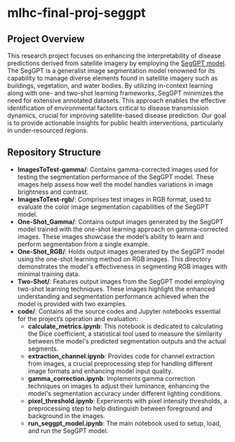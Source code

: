 # mlhc-final-proj-seggpt

## Project Overview

This research project focuses on enhancing the interpretability of disease predictions derived from satellite imagery by employing the [SegGPT model](https://arxiv.org/abs/2304.03284). The SegGPT is a generalist image segmentation model renowned for its capability to manage diverse elements found in satellite imagery such as buildings, vegetation, and water bodies. By utilizing in-context learning along with one- and two-shot learning frameworks, SegGPT minimizes the need for extensive annotated datasets. This approach enables the effective identification of environmental factors critical to disease transmission dynamics, crucial for improving satellite-based disease prediction. Our goal is to provide actionable insights for public health interventions, particularly in under-resourced regions.

## Repository Structure
- **ImagesToTest-gamma/**: Contains gamma-corrected images used for testing the segmentation performance of the SegGPT model. These images help assess how well the model handles variations in image brightness and contrast.
- **ImagesToTest-rgb/**: Comprises test images in RGB format, used to evaluate the color image segmentation capabilities of the SegGPT model.
- **One-Shot_Gamma/**: Contains output images generated by the SegGPT model trained with the one-shot learning approach on gamma-corrected images. These images showcase the model’s ability to learn and perform segmentation from a single example.
- **One-Shot_RGB/**: Holds output images generated by the SegGPT model using the one-shot learning method on RGB images. This directory demonstrates the model's effectiveness in segmenting RGB images with minimal training data.
- **Two-Shot/**: Features output images from the SegGPT model employing two-shot learning techniques. These images highlight the enhanced understanding and segmentation performance achieved when the model is provided with two examples.
- **code/**: Contains all the source codes and Jupyter notebooks essential for the project’s operation and evaluation:
  - **calculate_metrics.ipynb**: This notebook is dedicated to calculating the Dice coefficient, a statistical tool used to measure the similarity between the model's predicted segmentation outputs and the actual segments.
  - **extraction_channel.ipynb**: Provides code for channel extraction from images, a crucial preprocessing step for handling different image formats and enhancing model input quality.
  - **gamma_correction.ipynb**: Implements gamma correction techniques on images to adjust their luminance, enhancing the model's segmentation accuracy under different lighting conditions.
  - **pixel_threshold.ipynb**: Experiments with pixel intensity thresholds, a preprocessing step to help distinguish between foreground and background in the images.
  - **run_seggpt_model.ipynb**: The main notebook used to setup, load, and run the SegGPT model. 

